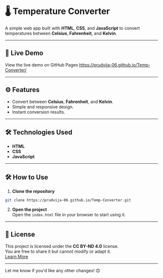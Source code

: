 
# 🌡️ Temperature Converter

A simple web app built with **HTML**, **CSS**, and **JavaScript** to convert temperatures between **Celsius**, **Fahrenheit**, and **Kelvin**.

---

## 🚀 **Live Demo**
View the live demo on GitHub Pages https://prudvija-06.github.io/Temp-Converter/

---

## ⚙️ **Features**
- Convert between **Celsius**, **Fahrenheit**, and **Kelvin**.  
- Simple and responsive design.  
- Instant conversion results.

---

## 🛠️ **Technologies Used**
- **HTML**  
- **CSS**  
- **JavaScript**

---

## 🛠️ **How to Use**
1. **Clone the repository**
```bash
git clone https://prudvija-06.github.io/Temp-Converter.git
```

2. **Open the project**  
Open the `index.html` file in your browser to start using it.

---

## 📄 **License**
This project is licensed under the **CC BY-ND 4.0** license.  
You are free to share it but cannot modify or adapt it.  
[Learn More](https://creativecommons.org/licenses/by-nd/4.0/)

---

Let me know if you'd like any other changes! 😊

